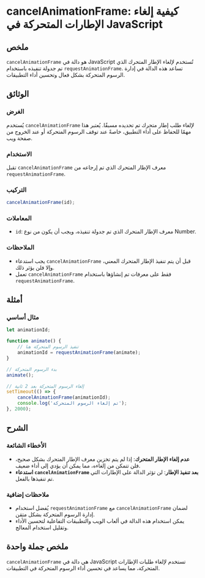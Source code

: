 <!--
Meta Description: # cancelAnimationFrame: كيفية إلغاء الإطارات المتحركة في JavaScript ## ملخص `cancelAnimationFrame` هو دالة في JavaScript تُستخدم لإلغاء الإطار المتحرك...
Meta Keywords: cancelanimationframe, المتحركة, الرسوم, الإطار, المتحرك
-->

# cancelAnimationFrame: كيفية إلغاء الإطارات المتحركة في JavaScript

## ملخص
`cancelAnimationFrame` هو دالة في JavaScript تُستخدم لإلغاء الإطار المتحرك الذي تم جدولة تنفيذه باستخدام `requestAnimationFrame`. تساعد هذه الدالة في إدارة الرسوم المتحركة بشكل فعال وتحسين أداء التطبيقات.

## الوثائق
### الغرض
يُستخدم `cancelAnimationFrame` لإلغاء طلب إطار متحرك تم تحديده مسبقًا. يُعتبر هذا مهمًا للحفاظ على أداء التطبيق، خاصةً عند توقف الرسوم المتحركة أو عند الخروج من صفحة ويب.

### الاستخدام
تقبل `cancelAnimationFrame` معرف الإطار المتحرك الذي تم إرجاعه من `requestAnimationFrame`.

### التركيب
```javascript
cancelAnimationFrame(id);
```

### المعاملات
- `id`: معرف الإطار المتحرك الذي تم جدولة تنفيذه، ويجب أن يكون من نوع Number.

### الملاحظات
- يجب استدعاء `cancelAnimationFrame` قبل أن يتم تنفيذ الإطار المتحرك المعني، وإلا فلن يؤثر ذلك.
- تعمل `cancelAnimationFrame` فقط على معرفات تم إنشاؤها باستخدام `requestAnimationFrame`.

## أمثلة
### مثال أساسي
```javascript
let animationId;

function animate() {
    // تنفيذ الرسوم المتحركة هنا
    animationId = requestAnimationFrame(animate);
}

// بدء الرسوم المتحركة
animate();

// إلغاء الرسوم المتحركة بعد 2 ثانية
setTimeout(() => {
    cancelAnimationFrame(animationId);
    console.log('تم إلغاء الرسوم المتحركة');
}, 2000);
```

## الشرح
### الأخطاء الشائعة
- **عدم إلغاء الإطار المتحرك**: إذا لم يتم تخزين معرف الإطار المتحرك بشكل صحيح، فلن تتمكن من إلغاءه، مما يمكن أن يؤدي إلى أداء ضعيف.
- **استدعاء `cancelAnimationFrame` بعد تنفيذ الإطار**: لن تؤثر الدالة على الإطارات التي تم تنفيذها بالفعل.

### ملاحظات إضافية
- يُفضل استخدام `requestAnimationFrame` مع `cancelAnimationFrame` لضمان إدارة الرسوم المتحركة بشكل متقن.
- يمكن استخدام هذه الدالة في ألعاب الويب والتطبيقات التفاعلية لتحسين الأداء وتقليل استخدام المعالج.

## ملخص جملة واحدة
`cancelAnimationFrame` هي دالة في JavaScript تستخدم لإلغاء طلبات الإطارات المتحركة، مما يساعد في تحسين أداء الرسوم المتحركة في التطبيقات.